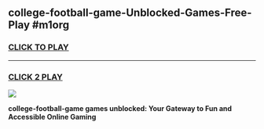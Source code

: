 
## college-football-game-Unblocked-Games-Free-Play #m1org
<h3>
<a href="https://us.freeplayer.one?title=college-football-game&ref=9M">CLICK TO PLAY</a></h3>
<hr>

<h3>
<a href="https://us.freeplayer.one?title=college-football-game&ref=9M">CLICK 2 PLAY</a>
  
</h3>

<a href="https://us.freeplayer.one?title=college-football-game&ref=9M"><img src="https://clearcache.store/games.png"></a>


**college-football-game games unblocked: Your Gateway to Fun and Accessible Online Gaming**
